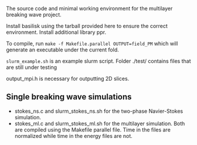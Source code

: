 The source code and minimal working environment for the multilayer breaking wave project.

Install basilisk using the tarball provided here to ensure the correct environment.
Install additional library ppr.

To compile, run 
```make -f Makefile.parallel OUTPUT=field_PM```
which will generate an executable under the current fold.

`slurm_example.sh` is an example slurm script.
Folder ./test/ contains files that are still under testing

output_mpi.h is necessary for outputting 2D slices.

## Single breaking wave simulations
* stokes_ns.c and slurm_stokes_ns.sh for the two-phase Navier-Stokes simulation.
* stokes_ml.c and slurm_stokes_ml.sh for the multilayer simulation.
Both are compiled using the Makefile parallel file.
Time in the files are normalized while time in the energy files are not.